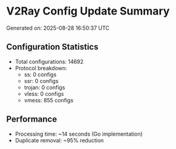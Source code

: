 # V2Ray Config Update Summary
Generated on: 2025-08-28 16:50:37 UTC

## Configuration Statistics
- Total configurations: 14692
- Protocol breakdown:
  - ss: 0 configs
  - ssr: 0 configs
  - trojan: 0 configs
  - vless: 0 configs
  - vmess: 855 configs

## Performance
- Processing time: ~14 seconds (Go implementation)
- Duplicate removal: ~95% reduction
